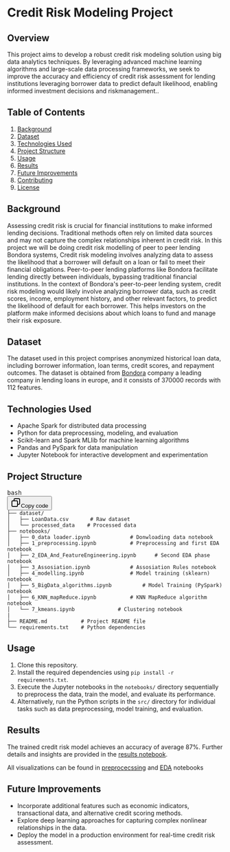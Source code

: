 
# Credit Risk Modeling Project

## Overview

This project aims to develop a robust credit risk modeling solution using big data analytics techniques. By leveraging advanced machine learning algorithms and large-scale data processing frameworks, we seek to improve the accuracy and efficiency of credit risk assessment for lending institutions leveraging
borrower data to predict default likelihood, enabling informed investment
decisions and riskmanagement..

## Table of Contents

1. [Background](https://chatgpt.com/c/0999a670-b29a-4107-b270-4acdca472de8#background)
2. [Dataset](https://chatgpt.com/c/0999a670-b29a-4107-b270-4acdca472de8#dataset)
3. [Technologies Used](https://chatgpt.com/c/0999a670-b29a-4107-b270-4acdca472de8#technologies-used)
4. [Project Structure](https://chatgpt.com/c/0999a670-b29a-4107-b270-4acdca472de8#project-structure)
5. [Usage](https://chatgpt.com/c/0999a670-b29a-4107-b270-4acdca472de8#usage)
6. [Results](https://chatgpt.com/c/0999a670-b29a-4107-b270-4acdca472de8#results)
7. [Future Improvements](https://chatgpt.com/c/0999a670-b29a-4107-b270-4acdca472de8#future-improvements)
8. [Contributing](https://chatgpt.com/c/0999a670-b29a-4107-b270-4acdca472de8#contributing)
9. [License](https://chatgpt.com/c/0999a670-b29a-4107-b270-4acdca472de8#license)

## Background

Assessing credit risk is crucial for financial institutions to make informed lending decisions. Traditional methods often rely on limited data sources and may not capture the complex relationships inherent in credit risk. In this project we will be doing credit risk modelling of peer to peer lending
Bondora systems, Credit risk modeling involves analyzing data to assess the
likelihood that a borrower will default on a loan or fail to meet their financial
obligations. Peer-to-peer lending platforms like Bondora facilitate lending directly
between individuals, bypassing traditional financial institutions. In the context of
Bondora's peer-to-peer lending system, credit risk modeling would likely involve
analyzing borrower data, such as credit scores, income, employment history, and
other relevant factors, to predict the likelihood of default for each borrower. This
helps investors on the platform make informed decisions about which loans to
fund and manage their risk exposure.

## Dataset

The dataset used in this project comprises anonymized historical loan data, including borrower information, loan terms, credit scores, and repayment outcomes. The dataset is obtained from [Bondora](https://www.bondora.com/en?noredirect=1) company a leading company in lending loans in europe, and it consists of 370000 records with 112 features.

## Technologies Used

* Apache Spark for distributed data processing
* Python for data preprocessing, modeling, and evaluation
* Scikit-learn and Spark MLlib for machine learning algorithms
* Pandas and PySpark for data manipulation
* Jupyter Notebook for interactive development and experimentation

## Project Structure

<pre><div class="dark bg-gray-950 rounded-md border-[0.5px] border-token-border-medium"><div class="flex items-center relative text-token-text-secondary bg-token-main-surface-secondary px-4 py-2 text-xs font-sans justify-between rounded-t-md"><span>bash</span><div class="flex items-center"><span class="" data-state="closed"><button class="flex gap-1 items-center"><svg xmlns="http://www.w3.org/2000/svg" width="24" height="24" fill="none" viewBox="0 0 24 24" class="icon-sm"><path fill="currentColor" fill-rule="evenodd" d="M7 5a3 3 0 0 1 3-3h9a3 3 0 0 1 3 3v9a3 3 0 0 1-3 3h-2v2a3 3 0 0 1-3 3H5a3 3 0 0 1-3-3v-9a3 3 0 0 1 3-3h2zm2 2h5a3 3 0 0 1 3 3v5h2a1 1 0 0 0 1-1V5a1 1 0 0 0-1-1h-9a1 1 0 0 0-1 1zM5 9a1 1 0 0 0-1 1v9a1 1 0 0 0 1 1h9a1 1 0 0 0 1-1v-9a1 1 0 0 0-1-1z" clip-rule="evenodd"></path></svg>Copy code</button></span></div></div><div class="overflow-y-auto p-4 text-left undefined" dir="ltr"><code class="!whitespace-pre hljs language-bash">├── dataset/
│   ├── LoanData.csv       # Raw dataset
│   └── processed_data    # Processed data
├── notebooks/
│   ├── 0_data loader.ipynb   			# Donwloading data notebook
│   ├── 1_preprocessing.ipynb      		# Preprocessing and first EDA notebook
│   ├── 2_EDA_And_FeatureEngineering.ipynb     	# Second EDA phase notebook
│   ├── 3_Assosiation.ipynb   			# Assosiation Rules notebook
│   ├── 4_modelling.ipynb      			# Model training (sklearn) notebook
│   ├── 5_BigData_algorithms.ipynb   		# Model Training (PySpark) notebook
│   ├── 6_KNN_mapReduce.ipynb      		# KNN MapReduce algorithm notebook
│   └── 7_kmeans.ipynb				# Clustering notebook
|
├── README.md           # Project README file
└── requirements.txt    # Python dependencies
</code></div></div></pre>

## Usage

1. Clone this repository.
2. Install the required dependencies using `pip install -r requirements.txt`.
3. Execute the Jupyter notebooks in the `notebooks/` directory sequentially to preprocess the data, train the model, and evaluate its performance.
4. Alternatively, run the Python scripts in the `src/` directory for individual tasks such as data preprocessing, model training, and evaluation.

## Results

The trained credit risk model achieves an accuracy of average  87%. Further details and insights are provided in the [results notebook](./5_BigData_algorithms.ipynb).

All visualizations can be found in [preprocecssing](./1_preprocessing.ipynb) and [EDA](./2_EDA_And_FeatureEngineering.ipynb) notebooks

## Future Improvements

* Incorporate additional features such as economic indicators, transactional data, and alternative credit scoring methods.
* Explore deep learning approaches for capturing complex nonlinear relationships in the data.
* Deploy the model in a production environment for real-time credit risk assessment.
